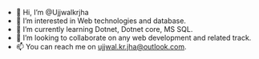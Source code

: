 - 👋 Hi, I’m @Ujjwalkrjha
- 👀 I’m interested in Web technologies and database.
- 🌱 I’m currently learning Dotnet, Dotnet core, MS SQL.
- 💞️ I’m looking to collaborate on any web development and related track.
- 📫 You can reach me on ujjwal.kr.jha@outlook.com.

<!---
Ujjwalkrjha/Ujjwalkrjha is a ✨ special ✨ repository because its `README.md` (this file) appears on your GitHub profile.
You can click the Preview link to take a look at your changes.
--->
